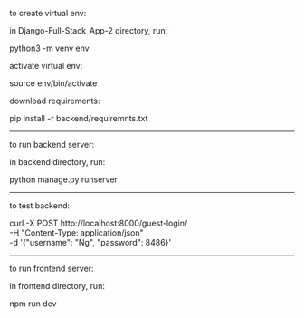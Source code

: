 to create virtual env:

in Django-Full-Stack_App-2 directory, run:

python3 -m venv env

activate virtual env:

source env/bin/activate

download requirements:

pip install -r backend/requiremnts.txt

------------------------------------------------------------------
to run backend server:

in backend directory, run:

python manage.py runserver

-------------------------------------------------------------------
to test backend: 

curl -X POST http://localhost:8000/guest-login/ \
-H "Content-Type: application/json" \
-d '{"username": "Ng", "password": 8486}' 

------------------------------------------------------------------
to run frontend server:

in frontend directory, run:

npm run dev
